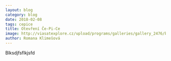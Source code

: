 ```yaml
---
layout: blog
category: blog
date: 2018-02-08
tags: cepice
title: Otevření Če-Pi-Ce
image: http://viasatexplore.cz/upload/programs/galleries/gallery_2476/big/793fa0785ee240833c1bcbd85ccebe13.jpg
author: Romana Klimešová
---
```


Blksdjfsflkjsfd
